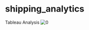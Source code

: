 # shipping_analytics
Tableau Analysis
![0](https://github.com/user-attachments/assets/03715d5c-b489-4e7a-8797-a05dea290199)

